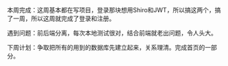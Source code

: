 本周完成：这周基本都在写项目，登录那块想用Shiro和JWT，所以搞这两个，搞了一周，所以这周就完成了登录和注册。

遇到问题：前后端分离，每次本地测试很对，结合前端就老出问题，令人头大。

下周计划：争取把所有的用到的数据库先建立起来，关系理清。完成首页的一部分。

